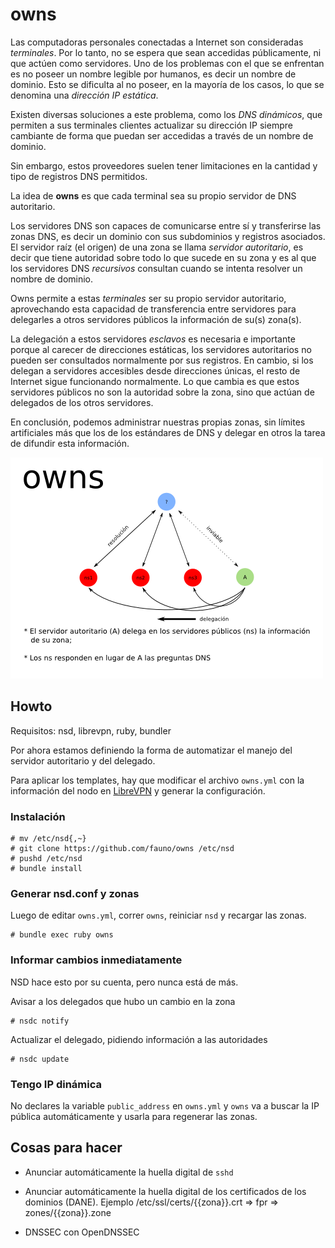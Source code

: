 # owns

Las computadoras personales conectadas a Internet son consideradas
_terminales_.  Por lo tanto, no se espera que sean accedidas
públicamente, ni que actúen como servidores.  Uno de los problemas con
el que se enfrentan es no poseer un nombre legible por humanos, es decir
un nombre de dominio.  Esto se dificulta al no poseer, en la mayoría de
los casos, lo que se denomina una _dirección IP estática_.

Existen diversas soluciones a este problema, como los _DNS dinámicos_,
que permiten a sus terminales clientes actualizar su dirección IP
siempre cambiante de forma que puedan ser accedidas a través de un
nombre de dominio.

Sin embargo, estos proveedores suelen tener limitaciones en la cantidad
y tipo de registros DNS permitidos.

La idea de **owns** es que cada terminal sea su propio servidor de DNS
autoritario.


Los servidores DNS son capaces de comunicarse entre sí y transferirse
las zonas DNS, es decir un dominio con sus subdominios y registros
asociados.  El servidor raíz (el origen) de una zona se llama _servidor
autoritario_, es decir que tiene autoridad sobre todo lo que sucede en
su zona y es al que los servidores DNS _recursivos_ consultan cuando se
intenta resolver un nombre de dominio.

Owns permite a estas _terminales_ ser su propio servidor autoritario,
aprovechando esta capacidad de transferencia entre servidores para
delegarles a otros servidores públicos la información de su(s) zona(s).

La delegación a estos servidores _esclavos_ es necesaria e importante
porque al carecer de direcciones estáticas, los servidores autoritarios
no pueden ser consultados normalmente por sus registros.  En cambio, si
los delegan a servidores accesibles desde direcciones únicas, el resto
de Internet sigue funcionando normalmente.  Lo que cambia es que estos
servidores públicos no son la autoridad sobre la zona, sino que actúan
de delegados de los otros servidores.

En conclusión, podemos administrar nuestras propias zonas, sin límites
artificiales más que los de los estándares de DNS y delegar en otros la
tarea de difundir esta información.

![Gráfico](owns.png)


## Howto

Requisitos: nsd, librevpn, ruby, bundler

Por ahora estamos definiendo la forma de automatizar el manejo del
servidor autoritario y del delegado.

Para aplicar los templates, hay que modificar el archivo `owns.yml`
con la información del nodo en [LibreVPN](http://librevpn.org.ar) y
generar la configuración.

### Instalación

    # mv /etc/nsd{,~}
    # git clone https://github.com/fauno/owns /etc/nsd
    # pushd /etc/nsd
    # bundle install

### Generar nsd.conf y zonas

Luego de editar `owns.yml`, correr `owns`, reiniciar `nsd` y recargar
las zonas.

    # bundle exec ruby owns

### Informar cambios inmediatamente

NSD hace esto por su cuenta, pero nunca está de más.

Avisar a los delegados que hubo un cambio en la zona

    # nsdc notify

Actualizar el delegado, pidiendo información a las autoridades

    # nsdc update

### Tengo IP dinámica

No declares la variable `public_address` en `owns.yml` y `owns` va a
buscar la IP pública automáticamente y usarla para regenerar las zonas.


## Cosas para hacer

* Anunciar automáticamente la huella digital de `sshd`

* Anunciar automáticamente la huella digital de los certificados de
  los dominios (DANE). Ejemplo /etc/ssl/certs/{{zona}}.crt => fpr =>
  zones/{{zona}}.zone

* DNSSEC con OpenDNSSEC
